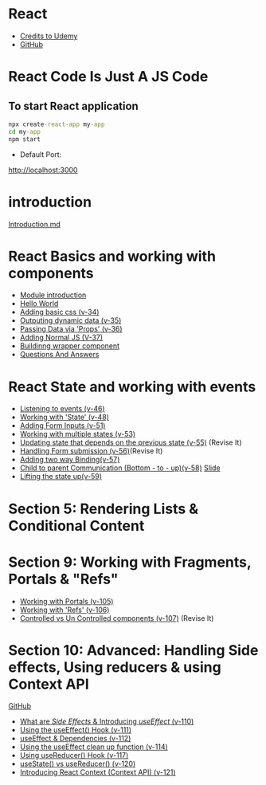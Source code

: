 # React

- [Credits to Udemy](https://www.udemy.com/course/react-the-complete-guide-incl-redux/learn/lecture/25595350#overview)
- [GitHub](https://github.com/pervez8ktt/react-complete-guide-code-1)


# React Code Is Just A JS Code

## To start React application

```cmd
npx create-react-app my-app
cd my-app
npm start
```

- Default Port:

[http://localhost:3000](http://localhost:3000)

# introduction

[Introduction.md](chapters/introduction.md)

# React Basics and working with components

- [Module introduction](chapters/section_1/module_introduction.md)
- [Hello World](chapters/section_1/hello_world.md)
- [Adding basic css (v-34)](chapters/section_1/adding_basic_css.md)
- [Outputing dynamic data (v-35)](chapters/section_1/adding_basic_css.md)
- [Passing Data via 'Props' (v-36)](chapters/section_1/adding_basic_css.md)
- [Adding Normal JS (V-37)](chapters/section_1/adding_basic_css.md)
- [Buildinng wrapper component](chapters/section_1/adding_basic_css.md)
- [Questions And Answers](chapters/section_1/q_and_a.md)

# React State and working with events

- [Listening to events (v-46)](chapters/section_4/event_listining.md)
- [Working with 'State' (v-48)](chapters/section_4/working_with_satate.md)
- [Adding Form Inputs (v-51)](chapters/section_4/adding_form_inputs.md)
- [Working with multiple states (v-53)](chapters/section_4/working_with_multiple_states.md)
- [Updating state that depends on the previous state (v-55)](chapters/section_4/updating_state.md) (Revise It)
- [Handling Form submission (v-56)]()(Revise It)
- [Adding two way Binding(v-57)](chapters/section_4/updating_state.md#adding-two-way-bindingv-57)
- [Child to parent Communication (Bottom - to - up)(v-58)](chapters/section_4/updating_state.md#child-to-parent-communication-bottom---to---upv-58)
[Slide](images/states_slides_section_4.pdf)
- [Lifting the state up(v-59)](chapters/section_4/updating_state.md#lifting-the-state-upv-59)

# Section 5: Rendering Lists & Conditional Content


# Section 9: Working with Fragments, Portals & "Refs"
- [Working with Portals (v-105)](chapters/section_9/working_with_portals_and_refs.md)
- [Working with 'Refs' (v-106)](chapters/section_9/working_with_portals_and_refs.md)
- [Controlled vs Un Controlled components (v-107)](chapters/section_9/working_with_portals_and_refs.md) (Revise It)

# Section 10: Advanced: Handling Side effects, Using reducers & using Context API

[GitHub](https://github.com/pervez8ktt/react-complete-guide-code-1/tree/10-side-effects-reducers-context-api)

- [What are *Side Effects* & Introducing *useEffect* (v-110)](chapters/section_10/side_effects.md)
- [Using the useEffect() Hook (v-111)](chapters/section_10/side_effects.md)
- [useEffect & Dependencies (v-112)](chapters/section_10/side_effects.md)
- [Using the useEffect clean up function (v-114)](chapters/section_10/side_effects.md)
- [Using useReducer() Hook (v-117)](chapters/section_10/use_reducer.md)
- [useState() vs useReducer() (v-120)](chapters/section_10/use_reducer.md#usestate-vs-usereducer-v-120)
- [Introducing React Context (Context API) (v-121)](chapters/section_10/use_reducer.md#introducing-react-context-context-api-v-121)
